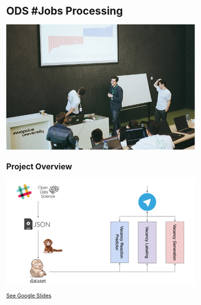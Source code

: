 # ODS #Jobs Processing

![Team](docs/kdpv.jpg)

## Project Overview

![Team](docs/scheme.png)

[See Google Slides](https://docs.google.com/presentation/d/1dRGUpAen8MUhkSlvUO5FwZGTBolS5lTkjoqDOvb06I8/edit?usp=sharing)